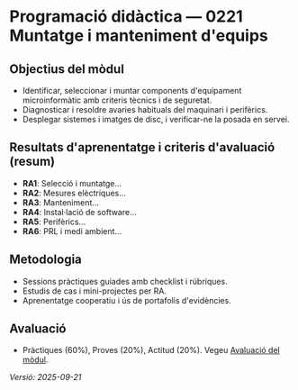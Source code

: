 # Programació didàctica — 0221 Muntatge i manteniment d'equips

## Objectius del mòdul
- Identificar, seleccionar i muntar components d'equipament microinformàtic amb criteris tècnics i de seguretat.
- Diagnosticar i resoldre avaries habituals del maquinari i perifèrics.
- Desplegar sistemes i imatges de disc, i verificar-ne la posada en servei.

## Resultats d'aprenentatge i criteris d'avaluació (resum)
- **RA1**: Selecció i muntatge...
- **RA2**: Mesures elèctriques...
- **RA3**: Manteniment...
- **RA4**: Instal·lació de software...
- **RA5**: Perifèrics...
- **RA6**: PRL i medi ambient...

## Metodologia
- Sessions pràctiques guiades amb checklist i rúbriques.
- Estudis de cas i mini-projectes per RA.
- Aprenentatge cooperatiu i ús de portafolis d'evidències.

## Avaluació
- Pràctiques (60%), Proves (20%), Actitud (20%). Vegeu [Avaluació del mòdul](./avaluacio_m0221.md).

_Versió: 2025-09-21_